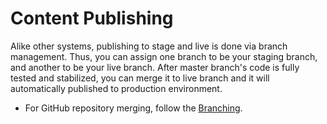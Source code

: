 # Content Publishing

Alike other systems, publishing to stage and live is done via branch management. Thus, you can assign one branch to be your staging branch, and another to be your live branch.
After master branch's code is fully tested and stabilized, you can merge it to live branch and it will automatically published to production environment.

- For GitHub repository merging, follow the [Branching](https://gist.github.com/digitaljhelms/4287848).